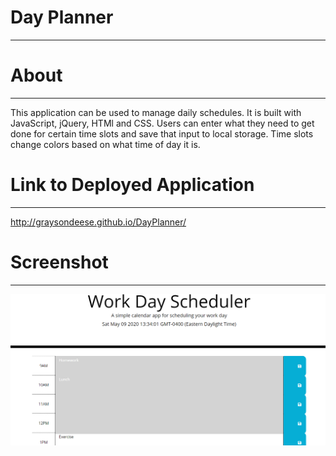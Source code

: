 # Day Planner
****
# About
****
This application can be used to manage daily schedules. It is built with JavaScript, jQuery, HTMl and CSS. Users can enter what they need to get done for certain time slots and save that input to local storage. Time slots change colors based on what time of day it is.
# Link to Deployed Application
****
http://graysondeese.github.io/DayPlanner/
# Screenshot
***
<img src="Assets/pictures/DayPlannerPic.PNG">

    
